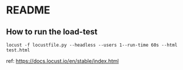 # README

## How to run the load-test

```:terminal
locust -f locustfile.py --headless --users 1--run-time 60s --html test.html
```

ref: https://docs.locust.io/en/stable/index.html
